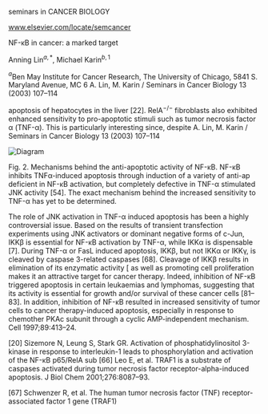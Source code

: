 
seminars in
CANCER BIOLOGY

www.elsevier.com/locate/semcancer

NF-κB in cancer: a marked target

Anning Lin${}^{a,*}$, Michael Karin${}^{b,1}$

${}^{a}$Ben May Institute for Cancer Research, The University of Chicago, 5841 S. Maryland Avenue, MC 6
A. Lin, M. Karin / Seminars in Cancer Biology 13 (2003) 107–114

apoptosis of hepatocytes in the liver [22]. RelA$^{-/-}$ fibroblasts also exhibited enhanced sensitivity to pro-apoptotic stimuli such as tumor necrosis factor α (TNF-α). This is particularly interesting since, despite
A. Lin, M. Karin / Seminars in Cancer Biology 13 (2003) 107–114

![Diagram](https://i.imgur.com/yourimageurl.png)

Fig. 2. Mechanisms behind the anti-apoptotic activity of NF-κB. NF-κB inhibits TNFα-induced apoptosis through induction of a variety of anti-ap
deficient in NF-κB activation, but completely defective in TNF-α stimulated JNK activity [54]. The exact mechanism behind the increased sensitivity to TNF-α has yet to be determined.

The role of JNK activation in TNF-α induced apoptosis has been a highly controversial issue. Based on the results of transient transfection experiments using JNK activators or dominant negative forms of c-Jun,
IKKβ is essential for NF-κB activation by TNF-α, while IKKα is dispensable [7]. During TNF-α or FasL induced apoptosis, IKKβ, but not IKKα or IKKγ, is cleaved by caspase 3-related caspases [68]. Cleavage of IKKβ results in elimination of its enzymatic activity [
as well as promoting cell proliferation makes it an attractive target for cancer therapy. Indeed, inhibition of NF-κB triggered apoptosis in certain leukaemias and lymphomas, suggesting that its activity is essential for growth and/or survival of these cancer cells [81–83]. In addition, inhibition of NF-κB resulted in increased sensitivity of tumor cells to cancer therapy-induced apoptosis, especially in response to chemother
PKAc subunit through a cyclic AMP-independent mechanism. Cell 1997;89:413–24.

[20] Sizemore N, Leung S, Stark GR. Activation of phosphatidylinositol 3-kinase in response to interleukin-1 leads to phosphorylation and activation of the NF-κB p65/RelA sub
[66] Leo E, et al. TRAF1 is a substrate of caspases activated during tumor necrosis factor receptor-alpha-induced apoptosis. J Biol Chem 2001;276:8087–93.

[67] Schwenzer R, et al. The human tumor necrosis factor (TNF) receptor-associated factor 1 gene (TRAF1)